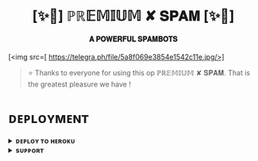 <h1 align="center"><b>[✨🥀] ℙℝ𝔼𝕄𝕀𝕌𝕄 ✘ 𝐒𝐏𝐀𝐌 [✨🥀]</b></h1>

<h4 align="center"> 𝐀 𝐏𝐎𝐖𝐄𝐑𝐅𝐔𝐋 𝐒𝐏𝐀𝐌𝐁𝐎𝐓𝐒</h4>

[<img src=[
https://telegra.ph/file/5a8f069e3854e1542c11e.jpg/>]

> ⭐️ Thanks to everyone for using this op ℙℝ𝔼𝕄𝕀𝕌𝕄 ✘ 𝐒𝐏𝐀𝐌. That is the greatest pleasure we have !


# ᴅᴇᴘʟᴏʏᴍᴇɴᴛ


<details>
<summary><b>ᴅᴇᴘʟᴏʏ ᴛᴏ ʜᴇʀᴏᴋᴜ</b></summary>
<br>

[![Deploy](https://www.herokucdn.com/deploy/button.svg)](https://dashboard.heroku.com/new?template=https://github.com/PRADHAN474/SPAMBOT)

</details>


<details>
<summary><b>sᴜᴘᴘᴏʀᴛ</b></summary>
<br>

<a href="https://t.me/BWANDARLOK"><img src="https://img.shields.io/badge/Join-Telegram%20Channel-red.svg?logo=Telegram"></a>

</details>
